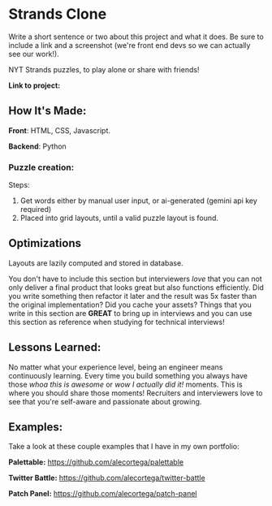 # Strands Clone
Write a short sentence or two about this project and what it does. Be sure to include a link and a screenshot (we're front end devs so we can actually see our work!).

NYT Strands puzzles, to play alone or share with friends!

**Link to project:** 

## How It's Made:

**Front**: HTML, CSS, Javascript.

**Backend**: Python

### Puzzle creation:
Steps:
1. Get words either by manual user input, or ai-generated (gemini api key required)
2. Placed into grid layouts, until a valid puzzle layout is found.



## Optimizations

Layouts are lazily computed and stored in database.


You don't have to include this section but interviewers *love* that you can not only deliver a final product that looks great but also functions efficiently. Did you write something then refactor it later and the result was 5x faster than the original implementation? Did you cache your assets? Things that you write in this section are **GREAT** to bring up in interviews and you can use this section as reference when studying for technical interviews!

## Lessons Learned:

No matter what your experience level, being an engineer means continuously learning. Every time you build something you always have those *whoa this is awesome* or *wow I actually did it!* moments. This is where you should share those moments! Recruiters and interviewers love to see that you're self-aware and passionate about growing.

## Examples:
Take a look at these couple examples that I have in my own portfolio:

**Palettable:** https://github.com/alecortega/palettable

**Twitter Battle:** https://github.com/alecortega/twitter-battle

**Patch Panel:** https://github.com/alecortega/patch-panel



